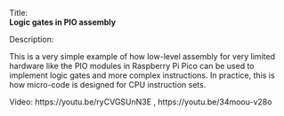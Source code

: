 Title:<br/>
<b>Logic gates in PIO assembly</b>

Description:<br/>
<p>This is a very simple example of how low-level assembly for very limited hardware like the PIO modules in Raspberry Pi Pico can be used to implement logic gates and more complex instructions. In practice, this is how micro-code is designed for CPU instruction sets.</p>
<p>Video: https://youtu.be/ryCVGSUnN3E , https://youtu.be/34moou-v28o</p>

